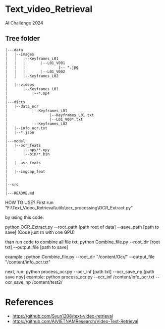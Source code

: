 # Text_video_Retrieval
AI Challenge 2024


## Tree folder

```
|---data
|   |--images
|   │   |--Keyframes_L01
|   |   |       |--L01_V001
|   |   |               |-- *.jpg
|   |   |       |--L01_V002
|   │   |--Keyframes_L02
|   
|   |--videos
|       |--Keyframes_L01
|           |--*.mp4
|
|---dicts
|   |--data_ocr
|           |--Keyframes_L01
|                   |--Keyframes_L01.txt
|                   |--L01_V00*.txt
|           |--Keyframes_L02
|   |--info_ocr.txt
|   |--*.json
|
|---model
|   |--ocr_feats
|       |--npy/*.npy
|       |--bin/*.bin
|
|   |--asr_feats
|
|   |--imgcap_feat
|
|
|--src
|
|---README.md
```


HOW TO USE?
First run "F:\Text_Video_Retrieval\utils\ocr_processing\OCR_Extract.py" 

by using this code:

python OCR_Extract.py --root_path [path root of data] --save_path [path to save] (Code just rn with one GPU)

than run code to combine all file txt:
python Combine_file.py --root_dir [root txt] --output_file [path to save]

example :
python Combine_file.py --root_dir "/content/Ocr/" --output_file "/content/info_ocr.txt"

next, run:
python process_ocr.py --ocr_inf [path txt] --ocr_save_np [path save npy]
example:
python process_ocr.py --ocr_inf /content/info_ocr.txt --ocr_save_np /content/test2/



# References
- https://github.com/Syun1208/text-video-retrieval
- https://github.com/AIVIETNAMResearch/Video-Text-Retrieval
